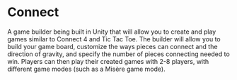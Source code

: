 # Connect
A game builder being built in Unity that will allow you to create and play games similar to Connect 4 and Tic Tac Toe. The builder will allow you to build your game board, customize the ways pieces can connect and the direction of gravity, and specify the number of pieces connecting needed to win. Players can then play their created games with 2-8 players, with different game modes (such as a Misère game mode).
